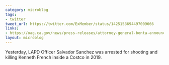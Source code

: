 ```yaml
---
category: microblog
tags:
- twitter
tweet_url: https://twitter.com/ExMember/status/1425153694497009666
links:
- https://oag.ca.gov/news/press-releases/attorney-general-bonta-announces-arrest-and-filing-felony-charges-against-duty
layout: microblog
---
```

Yesterday, LAPD Officer Salvador Sanchez was arrested for shooting and killing Kenneth French inside a Costco in 2019.
